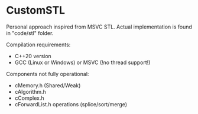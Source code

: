 # CustomSTL

Personal approach inspired from MSVC STL. Actual implementation is found in "code/stl" folder.

Compilation requirements:

- C++20 version
- GCC (Linux or Windows) or MSVC (!no thread support!)

Components not fully operational:

- cMemory.h (Shared/Weak)
- cAlgorithm.h
- cComplex.h
- cForwardList.h operations (splice/sort/merge)